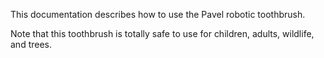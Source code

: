 This documentation describes how to use the Pavel robotic
toothbrush.

Note that this toothbrush is totally safe to use for children,
adults, wildlife, and trees.

